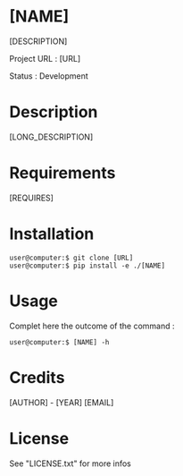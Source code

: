 # [NAME]

[DESCRIPTION]

Project URL : [URL]

Status : Development

# Description

[LONG_DESCRIPTION]

# Requirements

[REQUIRES]

# Installation

```console
user@computer:$ git clone [URL]
user@computer:$ pip install -e ./[NAME]
```

# Usage

Complet here the outcome of the command :

```console
user@computer:$ [NAME] -h
```

# Credits

[AUTHOR] - [YEAR]
[EMAIL]

# License

See "LICENSE.txt" for more infos
